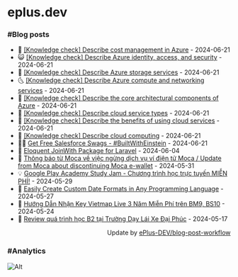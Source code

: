 # eplus.dev

### #Blog posts

<!-- BLOG-POST-LIST:START -->
 - 🧰 [[Knowledge check] Describe cost management in Azure](https://eplus.dev/knowledge-check-describe-cost-management-in-azure) - 2024-06-21
 - 😺 [[Knowledge check] Describe Azure identity, access, and security](https://eplus.dev/knowledge-check-describe-azure-identity-access-and-security) - 2024-06-21
 - 🗽 [[Knowledge check] Describe Azure storage services](https://eplus.dev/knowledge-check-describe-azure-storage-services) - 2024-06-21
 - 🌜 [[Knowledge check] Describe Azure compute and networking services](https://eplus.dev/knowledge-check-describe-azure-compute-and-networking-services) - 2024-06-21
 - 📝 [[Knowledge check] Describe the core architectural components of Azure](https://eplus.dev/knowledge-check-describe-the-core-architectural-components-of-azure) - 2024-06-21
 - 🚀 [[Knowledge check] Describe cloud service types](https://eplus.dev/knowledge-check-describe-cloud-service-types) - 2024-06-21
 - 💼 [[Knowledge check] Describe the benefits of using cloud services](https://eplus.dev/knowledge-check-describe-the-benefits-of-using-cloud-services) - 2024-06-21
 - 🦣 [[Knowledge check] Describe cloud computing](https://eplus.dev/knowledge-check-describe-cloud-computing) - 2024-06-21
 - 👨‍🏫 [Get Free Salesforce Swags - #BuiltWithEinstein](https://eplus.dev/get-free-salesforce-swags-builtwitheinstein) - 2024-06-21
 - 🔭 [Eloquent JoinWith Package for Laravel](https://eplus.dev/eloquent-joinwith-package-for-laravel) - 2024-06-04
 - 🤡 [Thông báo từ Moca về việc ngừng dịch vụ ví điện tử Moca / Update from Moca about discontinuing Moca e-wallet](https://eplus.dev/thong-bao-tu-moca-ve-viec-ngung-dich-vu-vi-dien-tu-moca-update-from-moca-about-discontinuing-moca-e-wallet) - 2024-05-31
 - 💡 [Google Play Academy Study Jam - Chương trình học trực tuyến MIỄN PHÍ!](https://eplus.dev/google-play-academy-study-jam-chuong-trinh-hoc-truc-tuyen-mien-phi) - 2024-05-29
 - 🦣 [Easily Create Custom Date Formats in Any Programming Language](https://eplus.dev/easily-create-custom-date-formats-in-any-programming-language) - 2024-05-27
 - 💪 [Hướng Dẫn Nhận Key Vietmap Live 3 Năm Miễn Phí trên BM9, BS10](https://eplus.dev/huong-dan-nhan-key-vietmap-live-3-nam-mien-phi-tren-bm9-bs10) - 2024-05-24
 - 🤡 [Review quá trình học B2 tại Trường Dạy Lái Xe Đại Phúc](https://eplus.dev/review-qua-trinh-hoc-b2-tai-truong-day-lai-xe-dai-phuc) - 2024-05-17<!-- BLOG-POST-LIST:END -->

<div align="right">
  Update by <a target="_blank"
    href="https://github.com/ePlus-DEV/blog-post-workflow">ePlus-DEV/blog-post-workflow</a>
</div>

### #Analytics
![Alt](https://repobeats.axiom.co/api/embed/9990f7cddfbad8d834990b10ccad05f81ac1096f.svg "Repobeats analytics image")
